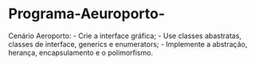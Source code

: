 # Programa-Aeuroporto-
Cenário Aeroporto: - Crie a interface gráfica; - Use classes abastratas, classes de interface, generics e enumerators; - Implemente a abstração, herança, encapsulamento e o polimorfismo. 
